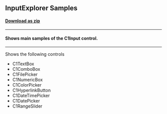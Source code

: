 ## InputExplorer Samples
#### [Download as zip](https://downgit.github.io/#/home?url=https://github.com/GrapeCity/ComponentOne-WPF-Samples/tree/master/NET_5/Input/InputExplorer)
____
#### Shows main samples of the C1Input control.
____
Shows the following controls

* C1TextBox
* C1ComboBox
* C1FilePicker
* C1NumericBox
* C1ColorPicker
* C1HyperlinkButton
* C1DateTimePicker
* C1DatePicker
* C1RangeSlider
